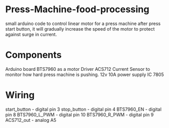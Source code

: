 # Press-Machine-food-processing
small arduino code to control linear motor for a press machine
after press start button, it will gradually increase the speed of the motor to protect against surge in current.

# Components 
Arduino board
BTS7960 as a motor Driver
ACS712 Current Sensor to monitor how hard press machine is pushing.
12v 10A power supply
IC 7805

# Wiring
start_button - digital pin 3
stop_button - digital pin 4
BTS7960_EN - digital pin 8
BTS7960_L_PWM - digital pin 10
BTS7960_R_PWM - digital pin 9
ACS712_out - analog A5
